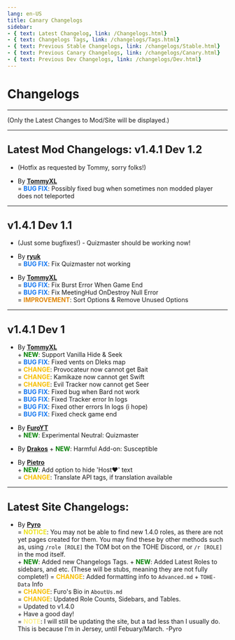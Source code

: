 ```yaml
---
lang: en-US
title: Canary Changelogs
sidebar:
- { text: Latest Changelog, link: /Changelogs.html}
- { text: Changelogs Tags, link: /changelogs/Tags.html}
- { text: Previous Stable Changelogs, link: /changelogs/Stable.html}
- { text: Previous Canary Changelogs, link: /changelogs/Canary.html}
- { text: Previous Dev Changelogs, link: /changelogs/Dev.html}
---
```


# Changelogs
---
(Only the Latest Changes to Mod/Site will be displayed.)

---

## <font size=5em><b>Latest Mod Changelogs: v1.4.1 Dev 1.2</b></font><br>
* (Hotfix as requested by Tommy, sorry folks!)

* By [**TommyXL**](https://github.com/Tommy-XL)<br>
= <font color=#1376f0><b>BUG FIX</b></font>: Possibly fixed bug when sometimes non modded player does not teleported
---

## <font size=5em><b>v1.4.1 Dev 1.1</b></font><br>
* (Just some bugfixes!) - Quizmaster should be working now!<br>

* By [**ryuk**](https://github.com/ryuk2098)<br>
= <font color=#1376f0><b>BUG FIX</b></font>: Fix Quizmaster not working<br>

* By [**TommyXL**](https://github.com/Tommy-XL)<br>
= <font color=#1376f0><b>BUG FIX</b></font>: Fix Burst Error When Game End<br>
= <font color=#1376f0><b>BUG FIX</b></font>: Fix MeetingHud OnDestroy Null Error<br>
= <font color=#e08709><b>IMPROVEMENT</b></font>: Sort Options & Remove Unused Options<br>

---

## <font size=5em><b>v1.4.1 Dev 1</b></font><br>
* By [**TommyXL**](https://github.com/Tommy-XL)<br>
\+ <font color=green><b>NEW</b></font>: Support Vanilla Hide & Seek<br>
= <font color=#1376f0><b>BUG FIX</b></font>: Fixed vents on Dleks map<br>
= <font color=#F6BE00><b>CHANGE</b></font>: Provocateur now cannot get Bait<br>
= <font color=#F6BE00><b>CHANGE</b></font>: Kamikaze now cannot get Swift<br>
= <font color=#F6BE00><b>CHANGE</b></font>: Evil Tracker now cannot get Seer<br>
= <font color=#1376f0><b>BUG FIX</b></font>: Fixed bug when Bard not work<br>
= <font color=#1376f0><b>BUG FIX</b></font>: Fixed Tracker error In logs<br>
= <font color=#1376f0><b>BUG FIX</b></font>: Fixed other errors In logs (i hope)<br>
= <font color=#1376f0><b>BUG FIX</b></font>: Fixed check game end<br>

* By [**FuroYT**](https://github.com/FuroYT) <br>
\+ <font color=green><b>NEW</b></font>: Experimental Neutral: Quizmaster<br>

+ By [**Drakos**](https://github.com/Ultradragon005)
\+ <font color=green><b>NEW</b></font>: Harmful Add-on: Susceptible<br>

* By [**Pietro**](https://github.com/Pietrodjaowjao)<br>
\+ <font color=green><b>NEW</b></font>: Add option to hide 'Host♥' text<br>
= <font color=#F6BE00><b>CHANGE</b></font>: Translate API tags, if translation available<br>

---

## <font size=5em><b>Latest Site Changelogs:</b></font><br>

* By [**Pyro**](https://github.com/Pyro0TV)<br>
= <font color=#ece218><b>NOTICE</b></font>: You may not be able to find new 1.4.0 roles, as there are not yet pages created for them. You may find these by other methods such as, using `/role [ROLE]` the TOM bot on the TOHE Discord, or `/r [ROLE]` in the mod itself. <br>
\+ <font color=green><b>NEW</b></font>: Added new Changelogs Tags.
\+ <font color=green><b>NEW</b></font>: Added Latest Roles to sidebars, and etc. (These will be stubs, meaning they are not fully complete!)
= <font color=#F6BE00><b>CHANGE</b></font>: Added formatting info to `Advanced.md` + `TOHE-Data` Info<br>
= <font color=#F6BE00><b>CHANGE</b></font>: Furo's Bio in `AboutUs.md` <br>
= <font color=#F6BE00><b>CHANGE</b></font>: Updated Role Counts, Sidebars, and Tables. <br>
= Updated to v1.4.0<br>
\+ Have a good day!<br>
= <font color=#fdf08e><b>NOTE</b></font>: I will still be updating the site, but a tad less than I usually do. This is because I'm in Jersey, until Febuary/March. -Pyro<br>